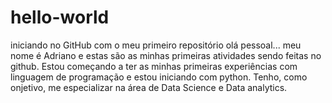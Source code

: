 # hello-world
iniciando no GitHub com o meu primeiro repositório
olá pessoal... meu nome é Adriano e estas são as minhas primeiras 
atividades sendo feitas no github.
Estou começando a ter as minhas primeiras experiências com linguagem de programação e 
estou iniciando com python. Tenho, como onjetivo, me especializar na área de Data Science e Data analytics. 
